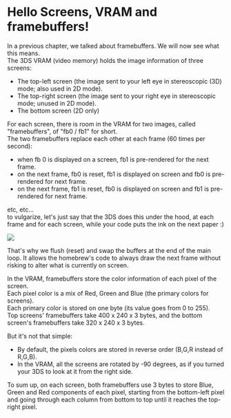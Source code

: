 # Hello Screens, VRAM and framebuffers!

In a previous chapter, we talked about framebuffers. We will now see what this means.
<br>The 3DS VRAM (video memory) holds the image information of three screens:

- The top-left screen (the image sent to your left eye in stereoscopic (3D) mode; also used in 2D mode).
- The top-right screen (the image sent to your right eye in stereoscopic mode; unused in 2D mode).
- The bottom screen (2D only)

For each screen, there is room in the VRAM for two images, called "framebuffers", of "fb0 / fb1" for short.
<br>The two framebuffers replace each other at each frame (60 times per second):
- when fb 0 is displayed on a screen, fb1 is pre-rendered for the next frame.
- on the next frame, fb0 is reset, fb1 is displayed on screen and fb0 is pre-rendered for next frame.
- on the next frame, fb1 is reset, fb0 is displayed on screen and fb1 is pre-rendered for next frame.

etc, etc...
<br>
to vulgarize, let's just say that the 3DS does this under the hood, at each frame and for each screen, while your code puts the ink on the next paper :)

<img src="http://i1238.photobucket.com/albums/ff492/machineking0011/1235471162_duckrabbitseason.gif">

That's why we flush (reset) and swap the buffers at the end of the main loop. It allows the homebrew's code to always draw the next frame without risking to alter what is currently on screen.

In the VRAM, framebuffers store the color information of each pixel of the screen.
<br>Each pixel color is a mix of Red, Green and Blue (the primary colors for screens).
<br>Each primary color is stored on one byte (its value goes from 0 to 255).
<br>Top screens' framebuffers take 400 x 240 x 3 bytes, and the bottom screen's framebuffers take 320 x 240 x 3 bytes.

But it's not that simple:
- By default, the pixels colors are stored in reverse order (B,G,R instead of R,G,B).
- In the VRAM, all the screens are rotated by -90 degrees, as if you turned your 3DS to look at it from the right side.

To sum up, on each screen, both framebuffers use 3 bytes to store Blue, Green and Red components of each pixel, starting from the bottom-left pixel and going through each column from bottom to top until it reaches the top-right pixel.